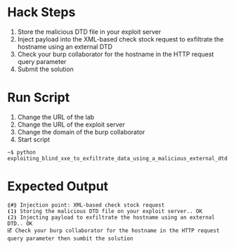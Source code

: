 # Hack Steps

1. Store the malicious DTD file in your exploit server
2. Inject payload into the XML-based check stock request to exfiltrate the hostname using an external DTD
3. Check your burp collaborator for the hostname in the HTTP request query parameter
4. Submit the solution

# Run Script

1. Change the URL of the lab
2. Change the URL of the exploit server
3. Change the domain of the burp collaborator
4. Start script

```
~$ python exploiting_blind_xxe_to_exfiltrate_data_using_a_malicious_external_dtd.py
```

# Expected Output

```
⟪#⟫ Injection point: XML-based check stock request
⦗1⦘ Storing the malicious DTD file on your exploit server.. OK
⦗2⦘ Injecting payload to exfiltrate the hostname using an external DTD.. OK
🗹 Check your burp collaborator for the hostname in the HTTP request query parameter then sumbit the solution
```
